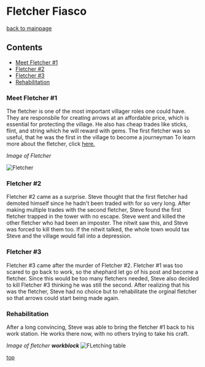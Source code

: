 # Fletcher Fiasco
[back to mainpage](README.md)
## Contents

* [Meet Fletcher #1](#Meet-fletcher-#1)
* [Fletcher #2](#Fletcher-#2)
* [Fletcher #3](#Fletcher-#3)
* [Rehabilitation](#Rehabilitation)

### Meet Fletcher #1
The fletcher is one of the most important villager roles one could have. They are responsbile for creating arrows at an affordable price, which is essential for protecting the village. He also has cheap trades like sticks, flint, and string which he will reward with gems. The first fletcher was so useful, that he was the first in the village to become a journeyman To learn more about the fletcher, click [here.](https://minecraft.fandom.com/wiki/Trading#Fletcher_2)

*Image of Fletcher*

![Fletcher](https://user-images.githubusercontent.com/89501767/138540553-059b296a-2484-4de4-bcc2-749bf5d753a3.jpg)

### Fletcher #2
Fletcher #2 came as a surprise. Steve thought that the first fletcher had demoted himself since he hadn't been traded with for so very long. After making multiple trades with the second fletcher, Steve found the first fletcher trapped in the tower with no escape. Steve went and killed the other fletcher who had been an imposter. The nitwit saw this, and Steve was forced to kill them too. If the nitwit talked, the whole town would tax Steve and the village would fall into a depression.


### Fletcher #3
Fletcher #3 came after the murder of Fletcher #2. Fletcher #1 was too scared to go back to work, so the shephard let go of his post and become a fletcher. Since this would be too many fletchers needed, Steve also decided to kill Fletcher #3 thinking he was still the second. After realizing that his was the fletcher, Steve had no choice but to rehabilitate the orginal fletcher so that arrows could start being made again.

### Rehabilitation
After a long convincing, Steve was able to bring the fletcher #1 back to his work station. He works there now, with no others trying to take his craft.

*Image of fletcher **workblock***
![FLetching table](https://user-images.githubusercontent.com/89501767/138540706-805e1d6d-3e2d-4987-b7c3-a2eb077d6a75.jpg)

[top](#Fletcher-Fiasco)
